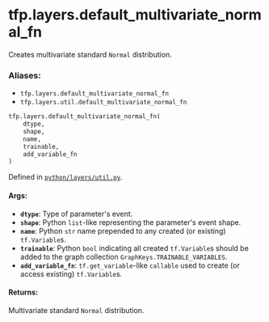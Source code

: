 <div itemscope itemtype="http://developers.google.com/ReferenceObject">
<meta itemprop="name" content="tfp.layers.default_multivariate_normal_fn" />
<meta itemprop="path" content="Stable" />
</div>

# tfp.layers.default_multivariate_normal_fn

Creates multivariate standard `Normal` distribution.

### Aliases:

* `tfp.layers.default_multivariate_normal_fn`
* `tfp.layers.util.default_multivariate_normal_fn`

``` python
tfp.layers.default_multivariate_normal_fn(
    dtype,
    shape,
    name,
    trainable,
    add_variable_fn
)
```



Defined in [`python/layers/util.py`](https://github.com/tensorflow/probability/tree/master/tensorflow_probability/python/layers/util.py).

<!-- Placeholder for "Used in" -->


#### Args:


* <b>`dtype`</b>: Type of parameter's event.
* <b>`shape`</b>: Python `list`-like representing the parameter's event shape.
* <b>`name`</b>: Python `str` name prepended to any created (or existing)
  `tf.Variable`s.
* <b>`trainable`</b>: Python `bool` indicating all created `tf.Variable`s should be
  added to the graph collection `GraphKeys.TRAINABLE_VARIABLES`.
* <b>`add_variable_fn`</b>: `tf.get_variable`-like `callable` used to create (or
  access existing) `tf.Variable`s.


#### Returns:

Multivariate standard `Normal` distribution.
